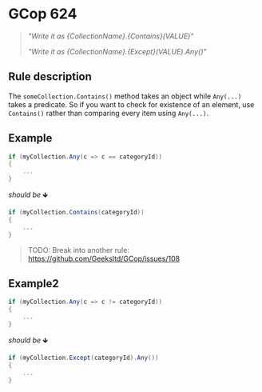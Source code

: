 ﻿# GCop 624

> *"Write it as  \{CollectionName}.\{Contains}(VALUE)"*
> 
> *"Write it as  \{CollectionName}.\{Except}(VALUE).Any()"*

## Rule description

The `someCollection.Contains()` method takes an object while `Any(...)` takes a predicate. So if you want to check for existence of an element, use `Contains()` rather than comparing every item using `Any(...)`.

## Example

```csharp
if (myCollection.Any(c => c == categoryId))
{
    ...
}
```

*should be* 🡻

```csharp
if (myCollection.Contains(categoryId))
{
    ...
}
```

> TODO: Break into another rule: https://github.com/Geeksltd/GCop/issues/108

## Example2

```csharp
if (myCollection.Any(c => c != categoryId))
{
    ...
}
```

*should be* 🡻

```csharp
if (myCollection.Except(categoryId).Any())
{
    ...
}
```
